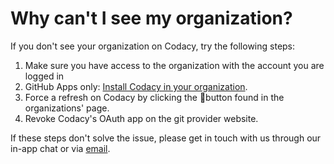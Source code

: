 # Why can't I see my organization?

If you don't see your organization on Codacy, try the following steps:

1.  Make sure you have access to the organization with the account you
    are logged in
2.  GitHub Apps only: [Install Codacy in your
    organization](https://github.com/apps/codacy-production/installations/new).
3.  <span
    style="font-family: -apple-system, BlinkMacSystemFont, 'Segoe UI', Helvetica, Arial, sans-serif;">Force
    a refresh on Codacy by clicking the 🔁button found in the
    organizations' page.</span>
4.  <span
    style="font-family: -apple-system, BlinkMacSystemFont, 'Segoe UI', Helvetica, Arial, sans-serif;">Revoke
    Codacy's OAuth app on the git provider website.</span>

<span
style="font-family: -apple-system, BlinkMacSystemFont, 'Segoe UI', Helvetica, Arial, sans-serif;">If
these steps don't solve the issue, please get in touch with us through
our in-app chat or via [email](mailto:support@codacy.com).</span>

 
